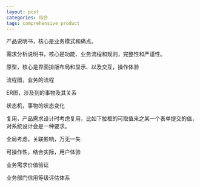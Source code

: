 ```yaml
---
layout: post
categories: 综合
tags: comprehensive product
---
```


产品说明书，核心是业务模式和痛点。

需求分析说明书，核心是功能、业务流程和规则，完整性和严谨性。

原型，核心是界面排版布局和显示、以及交互，操作体验

流程图，业务的流程

ER图，涉及到的事物及其关系

状态机，事物的状态变化

复用，产品需求设计时考虑复用，比如下拉框的可取值来之某一个表单提交的值，对系统设计会是一种要求。



全局考虑，关联影响，万无一失

可操作性，结合实际，用户体验



业务需求价值验证

业务部门信用等级评估体系